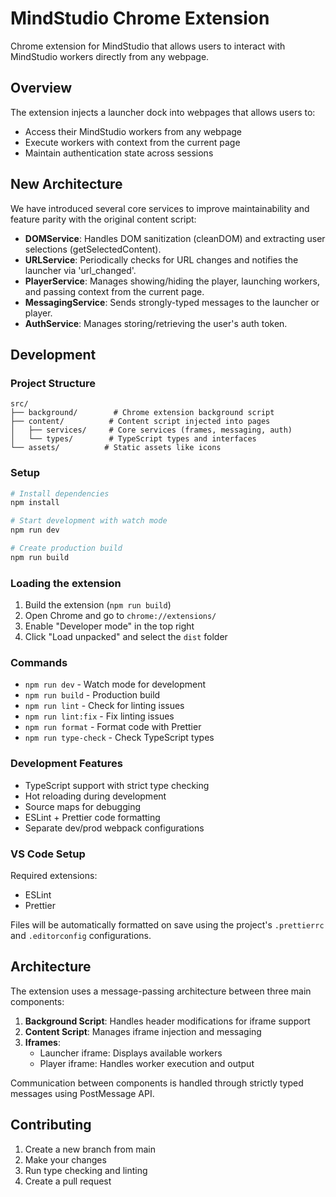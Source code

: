 # MindStudio Chrome Extension

Chrome extension for MindStudio that allows users to interact with MindStudio workers directly from any webpage.

## Overview

The extension injects a launcher dock into webpages that allows users to:

- Access their MindStudio workers from any webpage
- Execute workers with context from the current page
- Maintain authentication state across sessions

## New Architecture

We have introduced several core services to improve maintainability and feature parity with the original content script:

- **DOMService**: Handles DOM sanitization (cleanDOM) and extracting user selections (getSelectedContent).  
- **URLService**: Periodically checks for URL changes and notifies the launcher via 'url_changed'.  
- **PlayerService**: Manages showing/hiding the player, launching workers, and passing context from the current page.  
- **MessagingService**: Sends strongly-typed messages to the launcher or player.  
- **AuthService**: Manages storing/retrieving the user's auth token.

## Development

### Project Structure

```
src/
├── background/        # Chrome extension background script
├── content/          # Content script injected into pages
│   ├── services/     # Core services (frames, messaging, auth)
│   └── types/        # TypeScript types and interfaces
└── assets/          # Static assets like icons
```

### Setup

```bash
# Install dependencies
npm install

# Start development with watch mode
npm run dev

# Create production build
npm run build
```

### Loading the extension

1. Build the extension (`npm run build`)
2. Open Chrome and go to `chrome://extensions/`
3. Enable "Developer mode" in the top right
4. Click "Load unpacked" and select the `dist` folder

### Commands

- `npm run dev` - Watch mode for development
- `npm run build` - Production build
- `npm run lint` - Check for linting issues
- `npm run lint:fix` - Fix linting issues
- `npm run format` - Format code with Prettier
- `npm run type-check` - Check TypeScript types

### Development Features

- TypeScript support with strict type checking
- Hot reloading during development
- Source maps for debugging
- ESLint + Prettier code formatting
- Separate dev/prod webpack configurations

### VS Code Setup

Required extensions:

- ESLint
- Prettier

Files will be automatically formatted on save using the project's `.prettierrc` and `.editorconfig` configurations.

## Architecture

The extension uses a message-passing architecture between three main components:

1. **Background Script**: Handles header modifications for iframe support
2. **Content Script**: Manages iframe injection and messaging
3. **Iframes**:
   - Launcher iframe: Displays available workers
   - Player iframe: Handles worker execution and output

Communication between components is handled through strictly typed messages using PostMessage API.

## Contributing

1. Create a new branch from main
2. Make your changes
3. Run type checking and linting
4. Create a pull request
